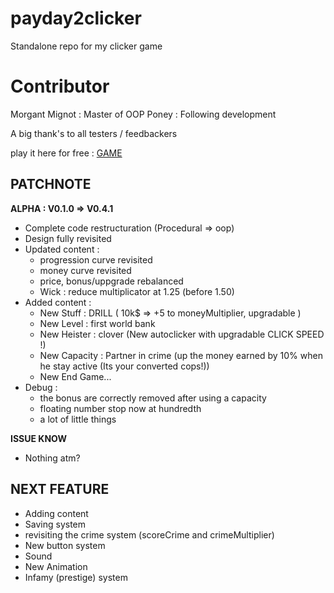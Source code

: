 # payday2clicker
Standalone repo for my clicker game

# Contributor

Morgant Mignot : Master of OOP
Poney : Following development

A big thank's to all testers / feedbackers

play it here for free : [GAME](leersmathieu.com/payday2clicker)

## PATCHNOTE

**ALPHA : V0.1.0 => V0.4.1**

- Complete code restructuration (Procedural => oop)
- Design fully revisited
- Updated content :
    - progression curve revisited
    - money curve revisited
    - price, bonus/uppgrade rebalanced
    - Wick : reduce multiplicator at 1.25 (before 1.50)
- Added content :
    - New Stuff : DRILL ( 10k$ => +5 to moneyMultiplier, upgradable )
    - New Level : first world bank
    - New Heister : clover (New autoclicker with upgradable CLICK SPEED !)
    - New Capacity : Partner in crime (up the money earned by 10% when he stay active (Its your converted cops!))
    - New End Game...
- Debug : 
    - the bonus are correctly removed after using a capacity
    - floating number stop now at hundredth
    - a lot of little things

**ISSUE KNOW**
- Nothing atm?

## NEXT FEATURE

- Adding content
- Saving system
- revisiting the crime system (scoreCrime and crimeMultiplier)
- New button system
- Sound
- New Animation
- Infamy (prestige) system

